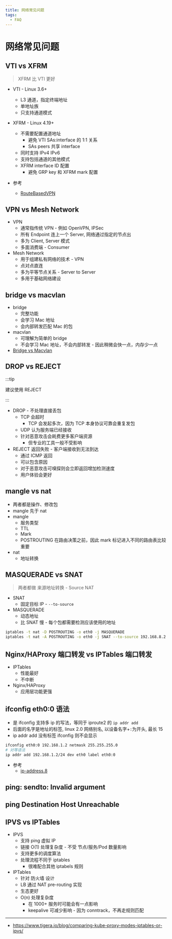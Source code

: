 ```yaml
---
title: 网络常见问题
tags:
  - FAQ
---
```


# 网络常见问题

## VTI vs XFRM

> XFRM 比 VTI 更好

- VTI - Linux 3.6+
  - L3 通道，指定终端地址
  - 单地址族
  - 只支持通道模式
- XFRM - Linux 4.19+

  - 不需要配置通道地址
    - 避免 VTI SAs:interface 的 1:1 关系
    - SAs peers 共享 interface
  - 同时支持 IPv4 IPv6
  - 支持包括通道的其他模式
  - XFRM interface ID 配置
    - 避免 GRP key 和 XFRM mark 配置

- 参考
  - [RouteBasedVPN](https://wiki.strongswan.org/projects/strongswan/wiki/RouteBasedVPN)

## VPN vs Mesh Network

- VPN
  - 通常指传统 VPN - 例如 OpenVPN, IPSec
  - 所有 Endpoint 连上一个 Server, 网络通过指定的节点出
  - 多为 Client, Server 模式
  - 多面消费端 - Consumer
- Mesh Network
  - 用于组建私有网络的技术 - VPN
  - 点对点直连
  - 多为平等节点关系 - Server to Server
  - 多用于基础网络建设

## bridge vs macvlan

- bridge
  - 完整功能
  - 会学习 Mac 地址
  - 会内部转发匹配 Mac 的包
- macvlan
  - 可理解为简单的 bridge
  - 不会学习 Mac 地址，不会内部转发 - 因此稍微会快一点，内存少一点
- [Bridge vs Macvlan](https://hicu.be/bridge-vs-macvlan)

## DROP vs REJECT

:::tip

建议使用 REJECT

:::

- DROP - 不处理直接丢包
  - TCP 会超时
    - TCP 会发起多次，因为 TCP 本身协议可靠会重复发包
  - UDP 认为服务端已经接收
  - 针对恶意攻击会耗费更多客户端资源
    - 但专业的工具一般不受影响
- REJECT 返回失败 - 客户端接收到无法到达
  - 通过 ICMP 返回
  - 可以包含原因
  - 对于恶意攻击可嗅探则会立即返回增加检测速度
  - 用户体验会更好

## mangle vs nat

- 两者都是操作、修改包
- mangle 先于 nat
- mangle
  - 服务类型
  - TTL
  - Mark
  - POSTROUTING 在路由决策之前，因此 mark 标记进入不同的路由表比较重要
- nat
  - 地址转换

## MASQUERADE vs SNAT

> 两者都做 来源地址转换 - Source NAT

- SNAT
  - 固定目标 IP - `--to-source`
- MASQUERADE
  - 动态地址
  - 比 SNAT 慢 - 每个包都需要检测应该使用的地址

```bash
iptables -t nat -D POSTROUTING -o eth0 -j MASQUERADE
iptables -t nat -A POSTROUTING -o eth0 -j SNAT --to-source 192.168.8.2
```

## Nginx/HAProxy 端口转发 vs IPTables 端口转发

- IPTables
  - 性能最好
  - 不中断
- Nginx/HAProxy
  - 应用层功能更强

## ifconfig eth0:0 语法

- 是 ifconfig 支持多 ip 的写法，等同于 iproute2 的 `ip addr add`
- 后面的名字是地址的标签, linux 2.0 网络别名, 以设备名字+`:`为开头, 最长 15
- ip addr add 没有标签 ifconfig 则不会显示

```bash
ifconfig eth0:0 192.168.1.2 netmask 255.255.255.0
# 对等语法
ip addr add 192.168.1.2/24 dev eth0 label eth0:0
```

- 参考
  - [ip-address.8](http://manpages.ubuntu.com/manpages/hirsute/en/man8/ip-address.8.html)

## ping: sendto: Invalid argument

## ping Destination Host Unreachable

## IPVS vs IPTables

- IPVS
  - 支持 ping 虚拟 IP
  - 链接 O(1) 处理复杂度 - 不受 节点/服务/Pod 数量影响
  - 支持更多的调度算法
  - 处理流程不同于 iptables
    - 很难配合其他 iptabels 规则
- IPTables
  - 针对 防火墙 设计
  - LB 通过 NAT pre-routing 实现
  - 生态更好
  - O(n) 处理复杂度
    - 在 1000+ 服务时可能会有一点影响
    - keepalive 可减少影响 - 因为 conntrack，不再走规则匹配

---

- https://www.tigera.io/blog/comparing-kube-proxy-modes-iptables-or-ipvs/

